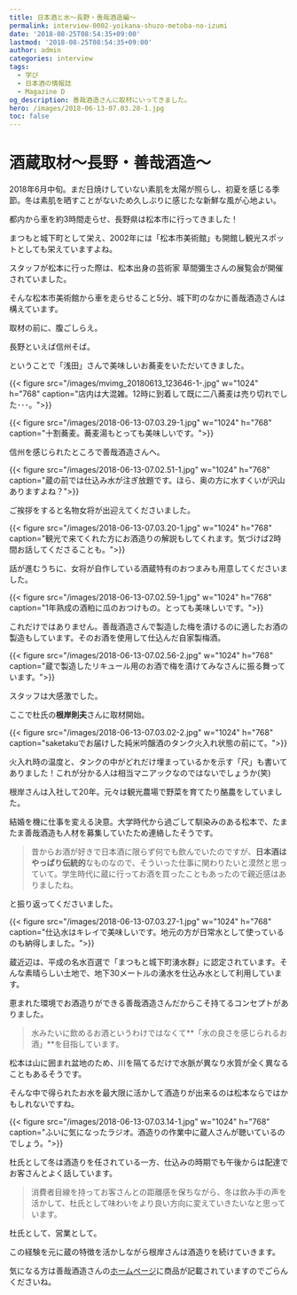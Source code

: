 ```yaml
---
title: 日本酒と水〜長野・善哉酒造編〜
permalink: interview-0002-yoikana-shuzo-metoba-no-izumi
date: '2018-08-25T08:54:35+09:00'
lastmod: '2018-08-25T08:54:35+09:00'
author: admin
categories: interview
tags:
  - 学び
  - 日本酒の情報誌
  - Magazine D
og_description: 善哉酒造さんに取材にいってきました。
hero: /images/2018-06-13-07.03.28-1.jpg
toc: false
---
```

# 酒蔵取材〜長野・善哉酒造〜

2018年6月中旬。まだ日焼けしていない素肌を太陽が照らし、初夏を感じる季節。冬は素肌を晒すことがないため久しぶりに感じたな新鮮な風が心地よい。

都内から車を約3時間走らせ、長野県は松本市に行ってきました！

まつもと城下町として栄え、2002年には「松本市美術館」も開館し観光スポットとしても栄えていますよね。

スタッフが松本に行った際は、松本出身の芸術家 草間彌生さんの展覧会が開催されていました。

そんな松本市美術館から車を走らせること5分、城下町のなかに善哉酒造さんは構えています。

取材の前に、腹ごしらえ。

長野といえば信州そば。

ということで「浅田」さんで美味しいお蕎麦をいただいてきました。

{{< figure src="/images/mvimg_20180613_123646-1-.jpg" w="1024" h="768" caption="店内は大混雑。12時に到着して既に二八蕎麦は売り切れでした･･･。">}}

{{< figure src="/images/2018-06-13-07.03.29-1.jpg" w="1024" h="768" caption="十割蕎麦。蕎麦湯もとっても美味しいです。">}}

信州を感じられたところで善哉酒造さんへ。

{{< figure src="/images/2018-06-13-07.02.51-1.jpg" w="1024" h="768" caption="蔵の前では仕込み水が注ぎ放題です。ほら、奥の方に水すくいが沢山ありますよね？">}}

ご挨拶をすると名物女将が出迎えてくださいました。

{{< figure src="/images/2018-06-13-07.03.20-1.jpg" w="1024" h="768" caption="観光で来てくれた方にお酒造りの解説もしてくれます。気づけば2時間お話してくださることも。">}}

話が進むうちに、女将が自作している酒蔵特有のおつまみも用意してくださいました。

{{< figure src="/images/2018-06-13-07.02.59-1.jpg" w="1024" h="768" caption="1年熟成の酒粕に瓜のおつけもの。とっても美味しいです。">}}

これだけではありません。善哉酒造さんで製造した梅を漬けるのに適したお酒の製造もしています。そのお酒を使用して仕込んだ自家製梅酒。

{{< figure src="/images/2018-06-13-07.02.56-2.jpg" w="1024" h="768" caption="蔵で製造したリキュール用のお酒で梅を漬けてみなさんに振る舞っています。">}}

スタッフは大感激でした。

ここで杜氏の**根岸則夫**さんに取材開始。

{{< figure src="/images/2018-06-13-07.03.02-2.jpg" w="1024" h="768" caption="saketakuでお届けした純米吟醸酒のタンク火入れ状態の前にて。">}}

火入れ時の温度と、タンクの中がどれだけ埋まっているかを示す「尺」も書いてありました！これが分かる人は相当マニアックなのではないでしょうか(笑)

根岸さんは入社して20年。元々は観光農場で野菜を育てたり酪農をしていました。

結婚を機に仕事を変える決意。大学時代から過ごして馴染みのある松本で、たまたま善哉酒造も人材を募集していたため連絡したそうです。

> 昔からお酒が好きで日本酒に限らず何でも飲んでいたのですが、**日本酒はやっぱり伝統的**なものなので、そういった仕事に関わりたいと漠然と思っていて。学生時代に蔵に行ってお酒を買ったこともあったので親近感はありましたね。

と振り返ってくださいました。

{{< figure src="/images/2018-06-13-07.03.27-1.jpg" w="1024" h="768" caption="仕込水はキレイで美味しいです。地元の方が日常水として使っているのも納得しました。">}}

蔵近辺は、平成の名水百選で「まつもと城下町湧水群」に認定されています。そんな素晴らしい土地で、地下30メートルの湧水を仕込み水として利用しています。

恵まれた環境でお酒造りができる善哉酒造さんだからこそ持てるコンセプトがありました。

> 水みたいに飲めるお酒というわけではなくて**「水の良さを感じられるお酒」**を目指しています。

松本は山に囲まれ盆地のため、川を隔てるだけで水脈が異なり水質が全く異なることもあるそうです。

そんな中で得られたお水を最大限に活かして酒造りが出来るのは松本ならではかもしれないですね。

{{< figure src="/images/2018-06-13-07.03.14-1.jpg" w="1024" h="768" caption="ふいに気になったラジオ。酒造りの作業中に蔵人さんが聴いているのでしょう。">}}

杜氏として冬は酒造りを任されている一方、仕込みの時期でも午後からは配達でお客さんとよく話しています。

> 消費者目線を持ってお客さんとの距離感を保ちながら、冬は飲み手の声を活かして、杜氏として味わいをより良い方向に変えていきたいなと思っています。

杜氏として、営業として。

この経験を元に蔵の特徴を活かしながら根岸さんは酒造りを続けていきます。

気になる方は善哉酒造さんの[ホームページ](https://www.mcci.or.jp/www/yoikana/)に商品が記載されていますのでごらんくださいね。
